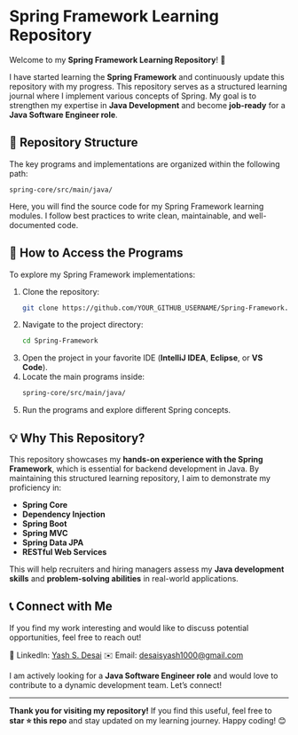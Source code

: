 # Spring Framework Learning Repository

Welcome to my **Spring Framework Learning Repository**! 🚀

I have started learning the **Spring Framework** and continuously update this repository with my progress. This repository serves as a structured learning journal where I implement various concepts of Spring. My goal is to strengthen my expertise in **Java Development** and become **job-ready** for a **Java Software Engineer role**.

## 📁 Repository Structure
The key programs and implementations are organized within the following path:

```
spring-core/src/main/java/
```

Here, you will find the source code for my Spring Framework learning modules. I follow best practices to write clean, maintainable, and well-documented code.

## 📌 How to Access the Programs
To explore my Spring Framework implementations:

1. Clone the repository:
   ```sh
   git clone https://github.com/YOUR_GITHUB_USERNAME/Spring-Framework.git
   ```
2. Navigate to the project directory:
   ```sh
   cd Spring-Framework
   ```
3. Open the project in your favorite IDE (**IntelliJ IDEA**, **Eclipse**, or **VS Code**).
4. Locate the main programs inside:
   ```sh
   spring-core/src/main/java/
   ```
5. Run the programs and explore different Spring concepts.

## 💡 Why This Repository?
This repository showcases my **hands-on experience with the Spring Framework**, which is essential for backend development in Java. By maintaining this structured learning repository, I aim to demonstrate my proficiency in:
- **Spring Core**
- **Dependency Injection**
- **Spring Boot**
- **Spring MVC**
- **Spring Data JPA**
- **RESTful Web Services**

This will help recruiters and hiring managers assess my **Java development skills** and **problem-solving abilities** in real-world applications.

## 📞 Connect with Me
If you find my work interesting and would like to discuss potential opportunities, feel free to reach out!

🔗 LinkedIn: [Yash S. Desai](https://www.linkedin.com/in/yash-s-desai-/)
✉️ Email: [desaisyash1000@gmail.com](mailto:desaisyash1000@gmail.com)

I am actively looking for a **Java Software Engineer role** and would love to contribute to a dynamic development team. Let’s connect!

---
**Thank you for visiting my repository!** If you find this useful, feel free to **star ⭐ this repo** and stay updated on my learning journey. Happy coding! 😊

